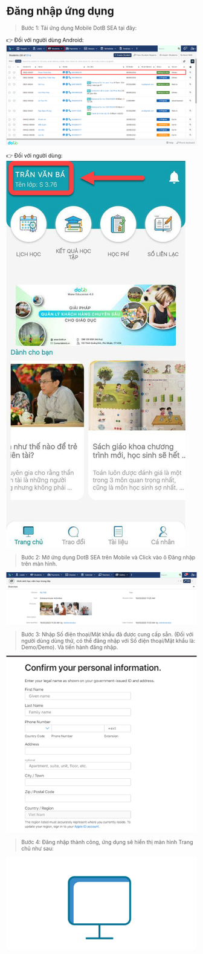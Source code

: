 # Đăng nhập ứng dụng

> Bước 1: Tải ứng dụng Mobile DotB SEA tại đây:

👉 Đối với người dùng Android:  [![](../.gitbook/assets/image%20%2856%29.png) ](https://play.google.com/store/apps/details?id=vn.dotb.sea)

👉 Đối với người dùng:  [![](../.gitbook/assets/image%20%2876%29.png)](https://apps.apple.com/vn/app/dotb-crm/id1475488445) 

> Bước 2: Mở ứng dụng DotB SEA trên Mobile và Click vào ô Đăng nhập trên màn hình.

![](../.gitbook/assets/image%20%2877%29.png)

> Bước 3: Nhập Số điện thoại/Mật khẩu đã được cung cấp sẵn. \(Đối với người dùng dùng thử, có thể đăng nhập với Số điện thoại/Mật khẩu là: Demo/Demo\). Và tiến hành đăng nhập.

![](../.gitbook/assets/image%20%2846%29.png)

> Bước 4: Đăng nhập thành công, ứng dụng sẽ hiển thị màn hình Trang chủ như sau:

![](../.gitbook/assets/image%20%2841%29.png)





